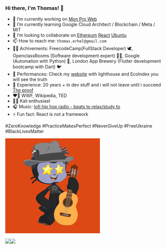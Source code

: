 ### Hi there, I'm Thomas! 👋

- 🔭 I’m currently working on [Mon Pro Web](https://monproweb.io)
- 🌱 I’m currently learning Google Cloud Architect / Blockchain / Meta / MIT
- 👯 I’m looking to collaborate on [Ethereum](https://ethereum.org/fr/contributing/translation-program/contributors/) [React](https://opencollective.com/create-react-app) [Ubuntu](https://launchpad.net/~thomaserhel)
- 📫 How to reach me:  `thomas.erhel@gmail.com`
- 👨‍🎓 Achivements: FreecodeCamp(FullStack Developer) 🕊, OpenclassRooms (Software development expert) 👨‍💻, Google (Automation with Python) 🐍, London App Brewery (Flutter development bootcamp with Dart) 🐦
- 💯 Performances: Check my [website](https://monproweb.io) with lighthouse and EcoIndex you will see the truth
- 🧬 Experience: 20 years + in dev stuff and i will not leave until i succeed [The proof](http://jojo5040.free.fr/)
- ❤️‍🔥 WWF, Wikipedia, TED
- 🏴‍☠️ Kali enthusiast
- 🎧 Music: [lofi hip hop radio - beats to relax/study to](https://youtu.be/jfKfPfyJRdk)
- ⚡ Fun fact: React is not a framework

#ZeroKnowledge
#PracticeMakesPerfect
#NeverGiveUp
#FreeUkraine
#BlackLivesMatter

![Ubuntocat](ubuntocat.gif)

<img align="left" src="https://github-readme-stats.vercel.app/api?username=ThomasErhel&count_private=true&line_height=21&show_icons=true&hide_border=true"/>
<img align="left" src="https://github-readme-stats.vercel.app/api/top-langs/?username=ThomasErhel&layout=compact&card_width=250&hide_border=true"/>
